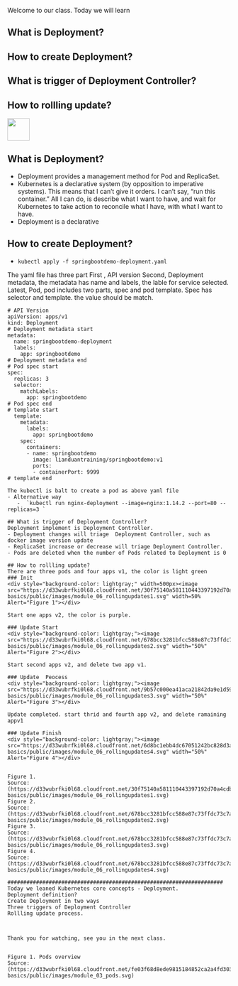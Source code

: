 Welcome to our class. Today we will learn 
## What is Deployment?  
## How to create Deployment?
## What is trigger of Deployment Controller?
## How to rollling update?


<image src ="https://github.com/kubernetes/community/blob/master/icons/png/resources/labeled/deploy-256.png?raw=true" width="50">  

## What is Deployment?  
- Deployment provides a management method for Pod and ReplicaSet. 
- Kubernetes is a declarative system (by opposition to imperative systems). This means that I can’t give it orders. I can’t say, “run this container.” All I can do, is describe what I want to have, and wait for Kubernetes to take action to reconcile what I have, with what I want to have.
- Deployment is a declarative

  
## How to create Deployment?
-  `kubectl apply -f springbootdemo-deployment.yaml` 

The yaml file has three part
First , API version
Second, Deployment metadata, the metadata has name and labels, the lable for service selected.
Latest, Pod, pod includes two parts, spec and pod template. 
Spec has selector and template. the value should be match. 

```
# API Version  
apiVersion: apps/v1
kind: Deployment
# Deployment metadata start
metadata:
  name: springbootdemo-deployment
  labels:
    app: springbootdemo
# Deployment metadata end
# Pod spec start    
spec:
  replicas: 3
  selector:
    matchLabels:
      app: springbootdemo
# Pod spec end       
# template start      
  template:
    metadata:
      labels:
        app: springbootdemo
    spec:
      containers:
      - name: springbootdemo
        image: lianduantraining/springbootdemo:v1
        ports:
        - containerPort: 9999
# template end 
```
```
The kubectl is balt to create a pod as above yaml file
- Alternative way    
   -  `kubectl run nginx-deployment --image=nginx:1.14.2 --port=80 --replicas=3 `    

## What is trigger of Deployment Controller?
Deployment implement is Deployment Controller.
- Deployment changes will triage  Deployment Controller, such as docker image version update
- ReplicaSet increase or decrease will triage Deployment Controller. 
- Pods are deleted when the number of Pods related to Deployment is 0

## How to rollling update?
There are three pods and four apps v1, the color is light green
### Init  
<div style="background-color: lightgray;" width=500px><image src="https://d33wubrfki0l68.cloudfront.net/30f75140a581110443397192d70a4cdb37df7bfc/fa906/docs/tutorials/kubernetes-basics/public/images/module_06_rollingupdates1.svg" width=50% Alert="Figure 1"></div>  

Start one apps v2, the color is purple.

### Update Start
<div style="background-color: lightgray;"><image src="https://d33wubrfki0l68.cloudfront.net/678bcc3281bfcc588e87c73ffdc73c7a8380aca9/703a2/docs/tutorials/kubernetes-basics/public/images/module_06_rollingupdates2.svg" width="50%" Alert="Figure 2"></div>

Start second apps v2, and delete two app v1.

### Update  Peocess
<div style="background-color: lightgray;"><image src="https://d33wubrfki0l68.cloudfront.net/9b57c000ea41aca21842da9e1d596cf22f1b9561/91786/docs/tutorials/kubernetes-basics/public/images/module_06_rollingupdates3.svg" width="50%" Alert="Figure 3"></div>

Update completed. start thrid and fourth app v2, and delete ramaining appv1

### Update Finish
<div style="background-color: lightgray;"><image src="https://d33wubrfki0l68.cloudfront.net/6d8bc1ebb4dc67051242bc828d3ae849dbeedb93/fbfa8/docs/tutorials/kubernetes-basics/public/images/module_06_rollingupdates4.svg" width="50%" Alert="Figure 4"></div>   


Figure 1.  
Source:(https://d33wubrfki0l68.cloudfront.net/30f75140a581110443397192d70a4cdb37df7bfc/fa906/docs/tutorials/kubernetes-basics/public/images/module_06_rollingupdates1.svg)   
Figure 2.  
Source:(https://d33wubrfki0l68.cloudfront.net/678bcc3281bfcc588e87c73ffdc73c7a8380aca9/703a2/docs/tutorials/kubernetes-basics/public/images/module_06_rollingupdates2.svg)   
Figure 3.  
Source:(https://d33wubrfki0l68.cloudfront.net/678bcc3281bfcc588e87c73ffdc73c7a8380aca9/703a2/docs/tutorials/kubernetes-basics/public/images/module_06_rollingupdates3.svg)   
Figure 4.  
Source:(https://d33wubrfki0l68.cloudfront.net/678bcc3281bfcc588e87c73ffdc73c7a8380aca9/703a2/docs/tutorials/kubernetes-basics/public/images/module_06_rollingupdates4.svg)   

####################################################################
Today we leaned Kubernetes core concepts - Deployment.
Deployment definition?  
Create Deployment in two ways
Three triggers of Deployment Controller
Rollling update process.



Thank you for watching, see you in the next class.


Figure 1. Pods overview 
Source:(https://d33wubrfki0l68.cloudfront.net/fe03f68d8ede9815184852ca2a4fd30325e5d15a/98064/docs/tutorials/kubernetes-basics/public/images/module_03_pods.svg)

